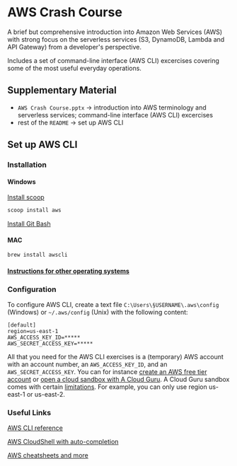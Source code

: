 # AWS Crash Course

A brief but comprehensive introduction into Amazon Web Services (AWS) with strong focus on the serverless services (S3, DynamoDB, Lambda and API Gateway) from a developer's perspective.

Includes a set of command-line interface (AWS CLI) excercises covering some of the most useful everyday operations.

## Supplementary Material

* `AWS Crash Course.pptx` -> introduction into AWS terminology and serverless services; command-line interface (AWS CLI) excercises
* rest of the `README` -> set up AWS CLI

## Set up AWS CLI

### Installation

#### Windows

[Install scoop](https://scoop.sh/)

```bash
scoop install aws
```

[Install Git Bash](https://gitforwindows.org/)

#### MAC

```bash
brew install awscli
```

#### [Instructions for other operating systems](https://docs.aws.amazon.com/cli/latest/userguide/getting-started-install.html)

### Configuration

To configure AWS CLI, create a text file `C:\Users\§USERNAME\.aws\config` (Windows) or `~/.aws/config` (Unix) with the following content:

```
[default]
region=us-east-1
AWS_ACCESS_KEY_ID=*****
AWS_SECRET_ACCESS_KEY=*****
```

All that you need for the AWS CLI exercises is a (temporary) AWS account with an account number, an `AWS_ACCESS_KEY_ID`, and an `AWS_SECRET_ACCESS_KEY`.
You can for instance [create an AWS free tier account](https://aws.amazon.com/free/) or [open a cloud sandbox with A Cloud Guru](https://learn.acloud.guru/cloud-playground/cloud-sandboxes).
A Cloud Guru sandbox comes with certain [limitations](https://help.pluralsight.com/help/aws-sandbox). 
For example, you can only use region us-east-1 or us-east-2.

### Useful Links

[AWS CLI reference](https://docs.aws.amazon.com/cli/latest/)

[AWS CloudShell with auto-completion](https://github.com/awslabs/aws-shell)

[AWS cheatsheets and more](https://blog.awsfundamentals.com/)
